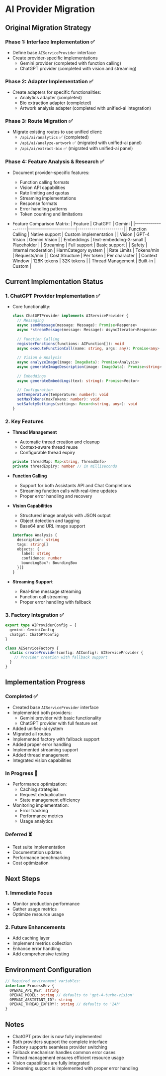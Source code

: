 # AI Provider Migration

## Original Migration Strategy

### Phase 1: Interface Implementation ✅
- Define base `AIServiceProvider` interface
- Create provider-specific implementations
  - Gemini provider (completed with function calling)
  - ChatGPT provider (completed with vision and streaming)

### Phase 2: Adapter Implementation ✅
- Create adapters for specific functionalities:
  - Analytics adapter (completed)
  - Bio extraction adapter (completed)
  - Artwork analysis adapter (completed with unified-ai integration)

### Phase 3: Route Migration ✅
- Migrate existing routes to use unified client:
  - `/api/ai/analytics` ✅ (completed)
  - `/api/ai/analyze-artwork` ✅ (migrated with unified-ai panel)
  - `/api/ai/extract-bio` ✅ (migrated with unified-ai panel)

### Phase 4: Feature Analysis & Research ✅
- Document provider-specific features:
  - Function calling formats
  - Vision API capabilities
  - Rate limiting and quotas
  - Streaming implementations
  - Response formats
  - Error handling patterns
  - Token counting and limitations

- Feature Comparison Matrix:
  | Feature            | ChatGPT                | Gemini                |
  |--------------------|------------------------|-----------------------|
  | Function Calling   | Native support         | Custom implementation |
  | Vision             | GPT-4 Vision           | Gemini Vision        |
  | Embeddings         | text-embedding-3-small | Placeholder          |
  | Streaming          | Full support           | Basic support        |
  | Safety             | Internal moderation    | HarmCategory system  |
  | Rate Limits        | Tokens/min             | Requests/min         |
  | Cost Structure     | Per token              | Per character        |
  | Context Window     | 128K tokens            | 32K tokens           |
  | Thread Management  | Built-in               | Custom               |

## Current Implementation Status

### 1. ChatGPT Provider Implementation ✅
- Core functionality:
  ```typescript
  class ChatGPTProvider implements AIServiceProvider {
    // Messaging
    async sendMessage(message: Message): Promise<Response>
    async *streamMessage(message: Message): AsyncIterator<Response>
    
    // Function Calling
    registerFunctions(functions: AIFunction[]): void
    async executeFunctionCall(name: string, args: any): Promise<any>
    
    // Vision & Analysis
    async analyzeImage(image: ImageData): Promise<Analysis>
    async generateImageDescription(image: ImageData): Promise<string>
    
    // Embeddings
    async generateEmbeddings(text: string): Promise<Vector>
    
    // Configuration
    setTemperature(temperature: number): void
    setMaxTokens(maxTokens: number): void
    setSafetySettings(settings: Record<string, any>): void
  }
  ```

### 2. Key Features
- **Thread Management**
  - Automatic thread creation and cleanup
  - Context-aware thread reuse
  - Configurable thread expiry
  ```typescript
  private threadMap: Map<string, ThreadInfo>
  private threadExpiry: number // in milliseconds
  ```

- **Function Calling**
  - Support for both Assistants API and Chat Completions
  - Streaming function calls with real-time updates
  - Proper error handling and recovery

- **Vision Capabilities**
  - Structured image analysis with JSON output
  - Object detection and tagging
  - Base64 and URL image support
  ```typescript
  interface Analysis {
    description: string
    tags: string[]
    objects: {
      label: string
      confidence: number
      boundingBox?: BoundingBox
    }[]
  }
  ```

- **Streaming Support**
  - Real-time message streaming
  - Function call streaming
  - Proper error handling with fallback

### 3. Factory Integration ✅
```typescript
export type AIProviderConfig = {
  gemini: GeminiConfig
  chatgpt: ChatGPTConfig
}

class AIServiceFactory {
  static createProvider(config: AIConfig): AIServiceProvider {
    // Provider creation with fallback support
  }
}
```

## Implementation Progress

### Completed ✅
- Created base `AIServiceProvider` interface
- Implemented both providers:
  - Gemini provider with basic functionality
  - ChatGPT provider with full feature set
- Added unified-ai system
- Migrated all routes
- Implemented factory with fallback support
- Added proper error handling
- Implemented streaming support
- Added thread management
- Integrated vision capabilities

### In Progress 🚧
- Performance optimization:
  - Caching strategies
  - Request deduplication
  - State management efficiency
- Monitoring implementation:
  - Error tracking
  - Performance metrics
  - Usage analytics

### Deferred ⏳
- Test suite implementation
- Documentation updates
- Performance benchmarking
- Cost optimization

## Next Steps

### 1. Immediate Focus
- Monitor production performance
- Gather usage metrics
- Optimize resource usage

### 2. Future Enhancements
- Add caching layer
- Implement metrics collection
- Enhance error handling
- Add comprehensive testing

## Environment Configuration
```typescript
// Required environment variables:
interface ProcessEnv {
  OPENAI_API_KEY: string
  OPENAI_MODEL: string // defaults to 'gpt-4-turbo-vision'
  OPENAI_ASSISTANT_ID?: string
  OPENAI_THREAD_EXPIRY?: string // defaults to '24h'
}
```

## Notes
- ChatGPT provider is now fully implemented
- Both providers support the complete interface
- Factory supports seamless provider switching
- Fallback mechanism handles common error cases
- Thread management ensures efficient resource usage
- Vision capabilities are fully integrated
- Streaming support is implemented with proper error handling 